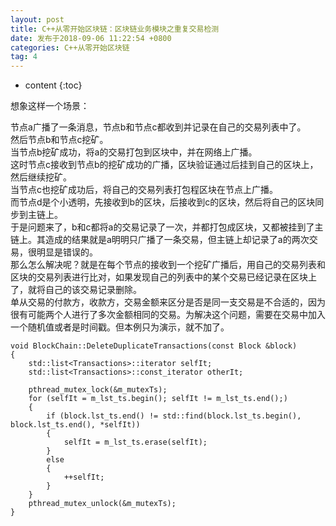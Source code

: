 ```yaml
---
layout: post
title: C++从零开始区块链：区块链业务模块之重复交易检测
date: 发布于2018-09-06 11:22:54 +0800
categories: C++从零开始区块链
tag: 4
---
```


* content
{:toc}

想象这样一个场景：  

<!-- more -->
节点a广播了一条消息，节点b和节点c都收到并记录在自己的交易列表中了。  
然后节点b和节点c挖矿。  
当节点b挖矿成功，将a的交易打包到区块中，并在网络上广播。  
这时节点c接收到节点b的挖矿成功的广播，区块验证通过后挂到自己的区块上，然后继续挖矿。  
当节点c也挖矿成功后，将自己的交易列表打包程区块在节点上广播。  
而节点d是个小透明，先接收到b的区块，后接收到c的区块，然后将自己的区块同步到主链上。  
于是问题来了，b和c都将a的交易记录了一次，并都打包成区块，又都被挂到了主链上。其造成的结果就是a明明只广播了一条交易，但主链上却记录了a的两次交易，很明显是错误的。  
那么怎么解决呢？就是在每个节点的接收到一个挖矿广播后，用自己的交易列表和区块的交易列表进行比对，如果发现自己的列表中的某个交易已经记录在区块上了，就将自己的该交易记录删除。  
单从交易的付款方，收款方，交易金额来区分是否是同一支交易是不合适的，因为很有可能两个人进行了多次金额相同的交易。为解决这个问题，需要在交易中加入一个随机值或者是时间戳。但本例只为演示，就不加了。

    
    
    void BlockChain::DeleteDuplicateTransactions(const Block &block)
    {
        std::list<Transactions>::iterator selfIt;
        std::list<Transactions>::const_iterator otherIt;
    
        pthread_mutex_lock(&m_mutexTs);
        for (selfIt = m_lst_ts.begin(); selfIt != m_lst_ts.end();)
        {
            if (block.lst_ts.end() != std::find(block.lst_ts.begin(), block.lst_ts.end(), *selfIt))
            {
                selfIt = m_lst_ts.erase(selfIt);
            }
            else
            {
                ++selfIt;
            }
        }
        pthread_mutex_unlock(&m_mutexTs);
    }

